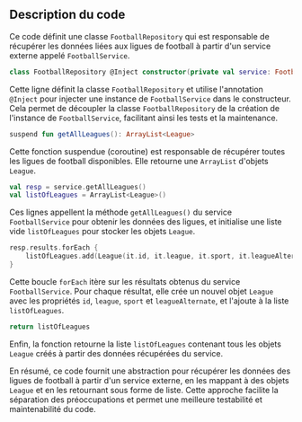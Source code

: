 ## Description du code

Ce code définit une classe `FootballRepository` qui est responsable de récupérer les données liées aux ligues de football à partir d'un service externe appelé `FootballService`.

```kotlin
class FootballRepository @Inject constructor(private val service: FootballService)
```

Cette ligne définit la classe `FootballRepository` et utilise l'annotation `@Inject` pour injecter une instance de `FootballService` dans le constructeur. Cela permet de découpler la classe `FootballRepository` de la création de l'instance de `FootballService`, facilitant ainsi les tests et la maintenance.

```kotlin
suspend fun getAllLeagues(): ArrayList<League>
```

Cette fonction suspendue (coroutine) est responsable de récupérer toutes les ligues de football disponibles. Elle retourne une `ArrayList` d'objets `League`.

```kotlin
val resp = service.getAllLeagues()
val listOfLeagues = ArrayList<League>()
```

Ces lignes appellent la méthode `getAllLeagues()` du service `FootballService` pour obtenir les données des ligues, et initialise une liste vide `listOfLeagues` pour stocker les objets `League`.

```kotlin
resp.results.forEach {
    listOfLeagues.add(League(it.id, it.league, it.sport, it.leagueAlternate))
}
```

Cette boucle `forEach` itère sur les résultats obtenus du service `FootballService`. Pour chaque résultat, elle crée un nouvel objet `League` avec les propriétés `id`, `league`, `sport` et `leagueAlternate`, et l'ajoute à la liste `listOfLeagues`.

```kotlin
return listOfLeagues
```

Enfin, la fonction retourne la liste `listOfLeagues` contenant tous les objets `League` créés à partir des données récupérées du service.

En résumé, ce code fournit une abstraction pour récupérer les données des ligues de football à partir d'un service externe, en les mappant à des objets `League` et en les retournant sous forme de liste. Cette approche facilite la séparation des préoccupations et permet une meilleure testabilité et maintenabilité du code.
